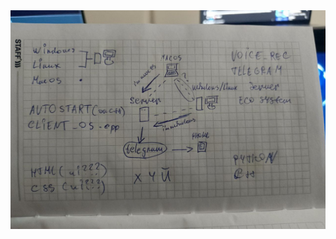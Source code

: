 <div align="center">
  <img src="https://github.com/conn01sseur/S.O.F.I.A/blob/main/pic/xz.png" alt="PNG" style="width:700px; height:350px"/>
</div>
